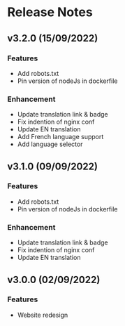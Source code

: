 # Release Notes

## v3.2.0 (15/09/2022)

### Features

- Add robots.txt
- Pin version of nodeJs in dockerfile

### Enhancement

- Update translation link & badge
- Fix indention of nginx conf
- Update EN translation
- Add French language support
- Add language selector

## v3.1.0 (09/09/2022)

### Features

- Add robots.txt
- Pin version of nodeJs in dockerfile

### Enhancement

- Update translation link & badge
- Fix indention of nginx conf
- Update EN translation

## v3.0.0 (02/09/2022)

### Features

- Website redesign
